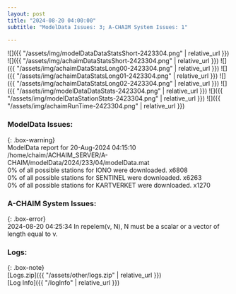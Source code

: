 ```yaml
---
layout: post
title: "2024-08-20 04:00:00"
subtitle: "ModelData Issues: 3; A-CHAIM System Issues: 1"

---
```


![]({{ "/assets/img/modelDataDataStatsShort-2423304.png" | relative_url }})
![]({{ "/assets/img/achaimDataStatsShort-2423304.png" | relative_url }})
![]({{ "/assets/img/achaimDataStatsLong00-2423304.png" | relative_url }})
![]({{ "/assets/img/achaimDataStatsLong01-2423304.png" | relative_url }})
![]({{ "/assets/img/achaimDataStatsLong02-2423304.png" | relative_url }})
![]({{ "/assets/img/modelDataDataStats-2423304.png" | relative_url }})
![]({{ "/assets/img/modelDataStationStats-2423304.png" | relative_url }})
![]({{ "/assets/img/achaimRunTime-2423304.png" | relative_url }})


### ModelData Issues:  
  
{: .box-warning}  
 ModelData report for 20-Aug-2024 04:15:10   
 /home/chaim/ACHAIM_SERVER/A-CHAIM/modelData/2024/233/04/modelData.mat   
 0% of all possible stations for IONO were downloaded. x6808   
 0% of all possible stations for SENTINEL were downloaded. x6263   
 0% of all possible stations for KARTVERKET were downloaded. x1270   
  
### A-CHAIM System Issues:  
  
{: .box-error}  
2024-08-20 04:25:34 In repelem(v, N), N must be a scalar or a vector of length equal to v.  

### Logs:  
  
{: .box-note}  
[Logs.zip]({{ "/assets/other/logs.zip" | relative_url }})  
[Log Info]({{ "/logInfo" | relative_url }})  
